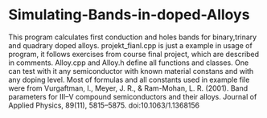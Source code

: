 # Simulating-Bands-in-doped-Alloys
This program calculates first conduction and holes bands for binary,trinary and quadrary doped alloys.
projekt_fianl.cpp is just a example in usage of program, it follows exercises from course final project, which are described in comments.
Alloy.cpp and Alloy.h define all functions and classes. One can test with it any semiconductor with known material constans and with any doping level.
Most of formulas and all constants used in example file were from Vurgaftman, I., Meyer, J. R., & Ram-Mohan, L. R. (2001). Band parameters for III–V compound semiconductors and their alloys. Journal of Applied Physics, 89(11), 5815–5875. doi:10.1063/1.1368156 

